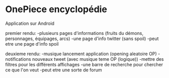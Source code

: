 # OnePiece encyclopédie

Application sur Android

premier rendu:
-plusieurs pages d'informations (fruits du démons, personnages, équipages, arcs)
-une page d'info twitter (sans spoil)
-peut etre une page d'info spoil

deuxieme rendu:
-musique lancement application (opening aleatoire OP)
-notifications nouveaux tweet (avec musique teme OP (logique))
-mettre des filtres pour les différents affichages
-une barre de recherche pour chercher ce que l'on veut
-peut etre une sorte de forum
